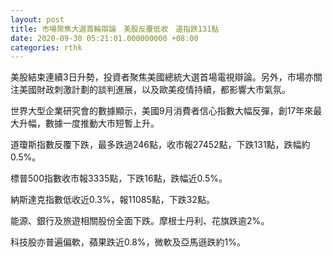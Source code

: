 ```yaml
---
layout: post
title: 市場聚焦大選首輪辯論　美股反覆低收　道指跌131點
date: 2020-09-30 05:21:01.000000000 +08:00
categories: rthk
---
```


美股結束連續3日升勢，投資者聚焦美國總統大選首場電視辯論。另外，市場亦關注美國財政刺激計劃的談判進展，以及歐美疫情持續，都影響大市氣氛。

世界大型企業研究會的數據顯示，美國9月消費者信心指數大幅反彈，創17年來最大升幅，數據一度推動大市短暫上升。

道瓊斯指數反覆下跌，最多跌過246點，收市報27452點，下跌131點，跌幅約0.5%。

標普500指數收市報3335點，下跌16點，跌幅近0.5%。

納斯達克指數低收近0.3%，報11085點，下跌32點。

能源、銀行及旅遊相關股份全面下跌。摩根士丹利、花旗跌逾2%。

科技股亦普遍偏軟，蘋果跌近0.8%，微軟及亞馬遜跌約1%。
